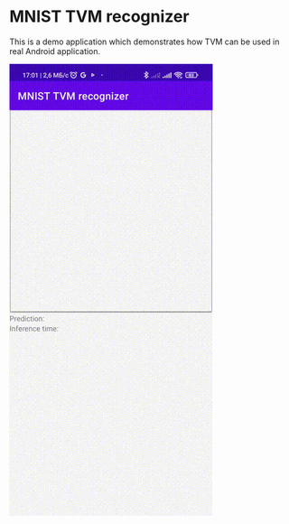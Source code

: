 # MNIST TVM recognizer

This is a demo application which demonstrates how TVM can be used in real
Android application.

![MNIST TVM recognizer screencast](images/tvm_mnist_app_comp.gif)
